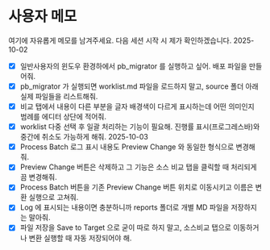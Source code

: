 # 사용자 메모
여기에 자유롭게 메모를 남겨주세요. 다음 세션 시작 시 제가 확인하겠습니다.
2025-10-02
- [x] 일반사용자의 윈도우 환경하에서 pb_migrator 를 실행하고 싶어. 배포 파일을 만들어줘.
- [x] pb_migrator 가 실행되면 worklist.md 파일을 로드하지 말고, source 폴더 아래 실제 파일들을 리스트해줘.
- [x] 비교 탭에서 내용이 다른 부분을 글자 배경색이 다르게 표시하는데 어떤 의미인지 범례를 에디터 상단에 적어줘.
- [x] worklist 다중 선택 후 일괄 처리하는 기능이 필요해. 진행률 표시(프로그레스바)와 중간에 취소도 가능하게 해줘.
2025-10-03
- [x] Process Batch 로그 표시 내용도 Preview Change 와 동일한 형식으로 변경해줘.
- [x] Preview Change 버튼은 삭제하고 그 기능은 소스 비교 탭을 클릭할 때 처리되게끔 변경해줘.
- [x] Process Batch 버튼을 기존 Preview Change 버튼 위치로 이동시키고 이름은 변환 실행으로 고쳐줘.
- [x] Log 에 표시되는 내용이면 충분하니까 reports 폴더로 개별 MD 파일을 저장하지는 말아줘.
- [x] 파일 저장을 Save to Target 으로 굳이 따로 하지 말고, 소스비교 탭으로 이동하거나 변환 실행할 때 자동 저장되어야 해.
